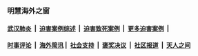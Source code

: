 
### 明慧海外之窗

####  [武汉肺炎](indexes/365.md?t=03022000) &nbsp;|&nbsp;  [迫害案例综述](indexes/328.md?t=03022000) &nbsp;|&nbsp; [迫害致死案例](indexes/277.md?t=03022000)  &nbsp;|&nbsp; [更多迫害案例](indexes/81.md?t=03022000)  &nbsp;|&nbsp; 
####  [时事评论](indexes/19.md?t=03022000) &nbsp;|&nbsp; [海外简讯](indexes/245.md?t=03022000)&nbsp;|&nbsp;  [社会支持](indexes/140.md?t=03022000) &nbsp;|&nbsp; [褒奖决议](indexes/282.md?t=03022000) &nbsp;|&nbsp; [社区报道](indexes/91.md?t=03022000)  &nbsp;|&nbsp; [天人之间](indexes/78.md?t=03022000) 

